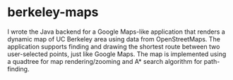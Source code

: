 # berkeley-maps

I wrote the Java backend for a Google Maps-like application that renders a dynamic map of UC Berkeley area using data from OpenStreetMaps. The application supports finding and drawing the shortest route between two user-selected points, just like Google Maps. The map is implemented using a quadtree for map rendering/zooming and A* search algorithm for path-finding.
